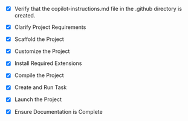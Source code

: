 <!-- Use this file to provide workspace-specific custom instructions to Copilot. For more details, visit https://code.visualstudio.com/docs/copilot/copilot-customization#_use-a-githubcopilotinstructionsmd-file -->
- [x] Verify that the copilot-instructions.md file in the .github directory is created.

- [x] Clarify Project Requirements
	<!-- Bible web app using Astro SSG, Tailwind CSS, React, React Islands, MDX, and JSON for learning Bible concepts with modern design -->

- [x] Scaffold the Project
	<!-- Created Astro project structure with required dependencies, homepage, search component, and sample data -->

- [x] Customize the Project
	<!-- Created modern homepage with large search area, React search component, and classy design -->

- [x] Install Required Extensions
	<!-- No specific extensions required for this project type -->

- [x] Compile the Project
	<!-- Dependencies installed successfully, TypeScript configured for JSX -->

- [x] Create and Run Task
	<!-- Development server task created and running on http://localhost:4321 -->

- [x] Launch the Project
	<!-- Development server launched and accessible -->

- [x] Ensure Documentation is Complete
	<!-- README.md created with comprehensive project information -->
